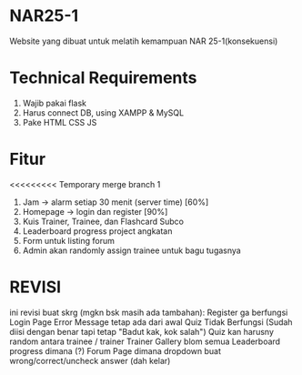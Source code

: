 # NAR25-1
Website yang dibuat untuk melatih kemampuan NAR 25-1(konsekuensi)
# Technical Requirements
1. Wajib pakai flask
2. Harus connect DB, using XAMPP & MySQL
3. Pake HTML CSS JS

# Fitur
<<<<<<<<< Temporary merge branch 1
1. Jam -> alarm setiap 30 menit (server time) [60%]
2. Homepage -> login dan register [90%]
4. Kuis Trainer, Trainee, dan Flashcard Subco
5. Leaderboard progress project angkatan
6. Form untuk listing forum
7. Admin akan randomly assign trainee untuk bagu tugasnya

# REVISI

ini revisi buat skrg (mgkn bsk masih ada tambahan):
Register ga berfungsi 
Login Page Error Message tetap ada dari awal 
Quiz Tidak Berfungsi (Sudah diisi dengan benar tapi tetap "Badut kak, kok salah")
Quiz kan harusny random antara trainee / trainer
Trainer Gallery blom semua
Leaderboard progress dimana (?) 
Forum Page dimana dropdown buat wrong/correct/uncheck answer (dah kelar)